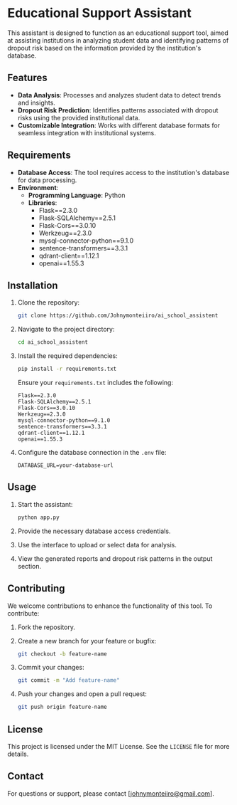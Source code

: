 # Educational Support Assistant

This assistant is designed to function as an educational support tool, aimed at assisting institutions in analyzing student data and identifying patterns of dropout risk based on the information provided by the institution's database.

## Features

- **Data Analysis**: Processes and analyzes student data to detect trends and insights.
- **Dropout Risk Prediction**: Identifies patterns associated with dropout risks using the provided institutional data.
- **Customizable Integration**: Works with different database formats for seamless integration with institutional systems.

## Requirements

- **Database Access**: The tool requires access to the institution's database for data processing.
- **Environment**:
  - **Programming Language**: Python
  - **Libraries**:
    - Flask==2.3.0
    - Flask-SQLAlchemy==2.5.1
    - Flask-Cors==3.0.10
    - Werkzeug==2.3.0
    - mysql-connector-python==9.1.0
    - sentence-transformers==3.3.1
    - qdrant-client==1.12.1
    - openai==1.55.3

## Installation

1. Clone the repository:

   ```bash
   git clone https://github.com/Johnymonteiiro/ai_school_assistent
   ```

2. Navigate to the project directory:

   ```bash
   cd ai_school_assistent
   ```

3. Install the required dependencies:

   ```bash
   pip install -r requirements.txt
   ```

   Ensure your `requirements.txt` includes the following:

   ```text
   Flask==2.3.0
   Flask-SQLAlchemy==2.5.1
   Flask-Cors==3.0.10
   Werkzeug==2.3.0
   mysql-connector-python==9.1.0
   sentence-transformers==3.3.1
   qdrant-client==1.12.1
   openai==1.55.3
   ```

4. Configure the database connection in the `.env` file:

   ```env
   DATABASE_URL=your-database-url
   ```

## Usage

1. Start the assistant:

   ```bash
   python app.py
   ```

2. Provide the necessary database access credentials.

3. Use the interface to upload or select data for analysis.

4. View the generated reports and dropout risk patterns in the output section.

## Contributing

We welcome contributions to enhance the functionality of this tool. To contribute:

1. Fork the repository.
2. Create a new branch for your feature or bugfix:

   ```bash
   git checkout -b feature-name
   ```

3. Commit your changes:

   ```bash
   git commit -m "Add feature-name"
   ```

4. Push your changes and open a pull request:

   ```bash
   git push origin feature-name
   ```

## License

This project is licensed under the MIT License. See the `LICENSE` file for more details.

## Contact

For questions or support, please contact [johnymonteiiro@gmail.com].

